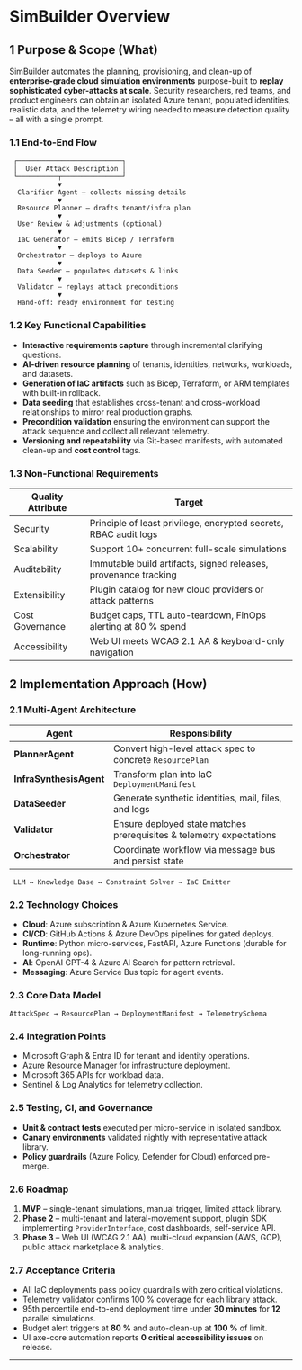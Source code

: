 # SimBuilder Overview

## 1  Purpose & Scope (What)

SimBuilder automates the planning, provisioning, and clean-up of **enterprise-grade cloud simulation environments** purpose-built to **replay sophisticated cyber-attacks at scale**. Security researchers, red teams, and product engineers can obtain an isolated Azure tenant, populated identities, realistic data, and the telemetry wiring needed to measure detection quality – all with a single prompt.

### 1.1 End-to-End Flow

```text
 ┌──────────────────────────┐
 │  User Attack Description │
 └──────────┬───────────────┘
            ▼
  Clarifier Agent – collects missing details
            ▼
  Resource Planner – drafts tenant/infra plan
            ▼
  User Review & Adjustments (optional)
            ▼
  IaC Generator – emits Bicep / Terraform
            ▼
  Orchestrator – deploys to Azure
            ▼
  Data Seeder – populates datasets & links
            ▼
  Validator – replays attack preconditions
            ▼
  Hand-off: ready environment for testing
```

### 1.2 Key Functional Capabilities

- **Interactive requirements capture** through incremental clarifying questions.  
- **AI-driven resource planning** of tenants, identities, networks, workloads, and datasets.  
- **Generation of IaC artifacts** such as Bicep, Terraform, or ARM templates with built-in rollback.  
- **Data seeding** that establishes cross-tenant and cross-workload relationships to mirror real production graphs.  
- **Precondition validation** ensuring the environment can support the attack sequence and collect all relevant telemetry.  
- **Versioning and repeatability** via Git-based manifests, with automated clean-up and **cost control** tags.  

### 1.3 Non-Functional Requirements

| Quality Attribute | Target |
|-------------------|--------|
| Security | Principle of least privilege, encrypted secrets, RBAC audit logs |
| Scalability | Support 10+ concurrent full-scale simulations |
| Auditability | Immutable build artifacts, signed releases, provenance tracking |
| Extensibility | Plugin catalog for new cloud providers or attack patterns |
| Cost Governance | Budget caps, TTL auto-teardown, FinOps alerting at 80 % spend |
| Accessibility | Web UI meets WCAG 2.1 AA & keyboard-only navigation |

## 2  Implementation Approach (How)

### 2.1 Multi-Agent Architecture

| Agent | Responsibility |
|-------|---------------|
| **PlannerAgent** | Convert high-level attack spec to concrete `ResourcePlan` |
| **InfraSynthesisAgent** | Transform plan into IaC `DeploymentManifest` |
| **DataSeeder** | Generate synthetic identities, mail, files, and logs |
| **Validator** | Ensure deployed state matches prerequisites & telemetry expectations |
| **Orchestrator** | Coordinate workflow via message bus and persist state |

```text
 LLM ↔ Knowledge Base ↔ Constraint Solver → IaC Emitter
```

### 2.2 Technology Choices

- **Cloud**: Azure subscription & Azure Kubernetes Service.  
- **CI/CD**: GitHub Actions & Azure DevOps pipelines for gated deploys.  
- **Runtime**: Python micro-services, FastAPI, Azure Functions (durable for long-running ops).  
- **AI**: OpenAI GPT-4 & Azure AI Search for pattern retrieval.  
- **Messaging**: Azure Service Bus topic for agent events.  

### 2.3 Core Data Model

```text
AttackSpec → ResourcePlan → DeploymentManifest → TelemetrySchema
```

### 2.4 Integration Points

- Microsoft Graph & Entra ID for tenant and identity operations.  
- Azure Resource Manager for infrastructure deployment.  
- Microsoft 365 APIs for workload data.  
- Sentinel & Log Analytics for telemetry collection.  

### 2.5 Testing, CI, and Governance

- **Unit & contract tests** executed per micro-service in isolated sandbox.  
- **Canary environments** validated nightly with representative attack library.  
- **Policy guardrails** (Azure Policy, Defender for Cloud) enforced pre-merge.  

### 2.6 Roadmap

1. **MVP** – single-tenant simulations, manual trigger, limited attack library.
2. **Phase 2** – multi-tenant and lateral-movement support, plugin SDK implementing `ProviderInterface`, cost dashboards, self-service API.
3. **Phase 3** – Web UI (WCAG 2.1 AA), multi-cloud expansion (AWS, GCP), public attack marketplace & analytics.

### 2.7 Acceptance Criteria

- All IaC deployments pass policy guardrails with zero critical violations.
- Telemetry validator confirms 100 % coverage for each library attack.
- 95th percentile end-to-end deployment time under **30 minutes** for **12** parallel simulations.
- Budget alert triggers at **80 %** and auto-clean-up at **100 %** of limit.
- UI axe-core automation reports **0 critical accessibility issues** on release.

---